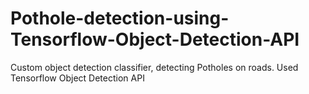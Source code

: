 # Pothole-detection-using-Tensorflow-Object-Detection-API
Custom object detection classifier, detecting Potholes on roads. Used Tensorflow Object Detection API
